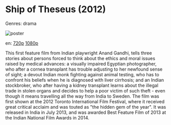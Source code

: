 # Ship of Theseus (2012)

Genres: drama

![poster](http://image.tmdb.org/t/p/w500/dXnakeC4KnjnoJTxC05iEdqD22T.jpg)

en:
  [720p](magnet:?xt=urn:btih:9CCD089890C3941F39ED377C76BE1AFA5C0B877D&tr=udp://glotorrents.pw:6969/announce&tr=udp://tracker.opentrackr.org:1337/announce&tr=udp://torrent.gresille.org:80/announce&tr=udp://tracker.openbittorrent.com:80&tr=udp://tracker.coppersurfer.tk:6969&tr=udp://tracker.leechers-paradise.org:6969&tr=udp://p4p.arenabg.ch:1337&tr=udp://tracker.internetwarriors.net:1337)
  [1080p](magnet:?xt=urn:btih:812D5B305297226B521CFF013801D1F01686C69B&tr=udp://glotorrents.pw:6969/announce&tr=udp://tracker.opentrackr.org:1337/announce&tr=udp://torrent.gresille.org:80/announce&tr=udp://tracker.openbittorrent.com:80&tr=udp://tracker.coppersurfer.tk:6969&tr=udp://tracker.leechers-paradise.org:6969&tr=udp://p4p.arenabg.ch:1337&tr=udp://tracker.internetwarriors.net:1337)
  


This first feature film from Indian playwright Anand Gandhi, tells three stories about persons forced to think about the ethics and moral issues raised by medical advances: a visually impaired Egyptian photographer, who after a cornea transplant has trouble adjusting to her newfound sense of sight; a devout Indian monk fighting against animal testing, who has to confront his beliefs when he is diagnosed with liver cirrhosis; and an Indian stockbroker, who after having a kidney transplant learns about the illegal trade in stolen organs and decides to help a poor victim of such theft - even though it means travelling all the way from India to Sweden. The film was first shown at the 2012 Toronto International Film Festival, where it received great critical acclaim and was touted as "the hidden gem of the year". It was released in India in July 2013, and was awarded Best Feature Film of 2013 at the Indian National Film Awards in 2014.